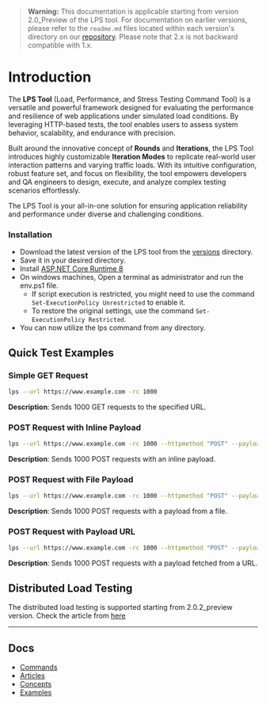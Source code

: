 > **Warning:** This documentation is applicable starting from version 2.0_Preview of the LPS tool. For documentation on earlier versions, please refer to the `readme.md` files located within each version's directory on our [repository](https://github.com/mohaidr/lps-tool/tree/main/Version). Please note that 2.x is not backward compatible with 1.x.

# Introduction

The **LPS Tool** (Load, Performance, and Stress Testing Command Tool) is a versatile and powerful framework designed for evaluating the performance and resilience of web applications under simulated load conditions. By leveraging HTTP-based tests, the tool enables users to assess system behavior, scalability, and endurance with precision.

Built around the innovative concept of **Rounds** and **Iterations**, the LPS Tool introduces highly customizable **Iteration Modes** to replicate real-world user interaction patterns and varying traffic loads. With its intuitive configuration, robust feature set, and focus on flexibility, the tool empowers developers and QA engineers to design, execute, and analyze complex testing scenarios effortlessly.

The LPS Tool is your all-in-one solution for ensuring application reliability and performance under diverse and challenging conditions.

### Installation 
- Download the latest version of the LPS tool from the [versions](https://github.com/mohaidr/lps-tool/tree/main/Version) directory.
- Save it in your desired directory.
- Install [ASP.NET Core Runtime 8](https://dotnet.microsoft.com/en-us/download/dotnet/8.0)
- On windows machines, Open a terminal as administrator and run the env.ps1 file.
    - If script execution is restricted, you might need to use the command `Set-ExecutionPolicy Unrestricted` to enable it.
    - To restore the original settings, use the command `Set-ExecutionPolicy Restricted`.
- You can now utilize the lps command from any directory.

## Quick Test Examples
### Simple GET Request
```bash
lps --url https://www.example.com -rc 1000
```
**Description**: Sends 1000 GET requests to the specified URL.

### POST Request with Inline Payload
```bash
lps --url https://www.example.com -rc 1000 --httpmethod "POST" --payload "Inline Payload"
```
**Description**: Sends 1000 POST requests with an inline payload.

### POST Request with File Payload
```bash
lps --url https://www.example.com -rc 1000 --httpmethod "POST" --payload "Path:C:\Users\User\Desktop\LPS\urnice.json"
```
**Description**: Sends 1000 POST requests with a payload from a file.

### POST Request with Payload URL
```bash
lps --url https://www.example.com -rc 1000 --httpmethod "POST" --payload "URL:https://www.example.com/payload"
```
**Description**: Sends 1000 POST requests with a payload fetched from a URL.

## Distributed Load Testing
The distributed load testing is supported starting from 2.0.2_preview version. Check the article from [here](https://github.com/mohaidr/lps-docs/blob/main/articles/9.DistributedLoadTesting.md)

---

## Docs
   - [Commands](https://github.com/mohaidr/lps-docs/blob/main/articles/1.Commands.md)
   - [Articles](https://github.com/mohaidr/lps-docs/tree/main/articles)
   - [Concepts](https://github.com/mohaidr/lps-docs/tree/main/concepts)
   - [Examples](https://github.com/mohaidr/lps-docs/tree/main/examples)
